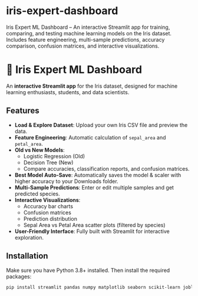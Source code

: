 # iris-expert-dashboard
Iris Expert ML Dashboard – An interactive Streamlit app for training, comparing, and testing machine learning models on the Iris dataset. Includes feature engineering, multi-sample predictions, accuracy comparison, confusion matrices, and interactive visualizations.
# 🌸 Iris Expert ML Dashboard

An **interactive Streamlit app** for the Iris dataset, designed for machine learning enthusiasts, students, and data scientists.

## Features

- **Load & Explore Dataset**: Upload your own Iris CSV file and preview the data.
- **Feature Engineering**: Automatic calculation of `sepal_area` and `petal_area`.
- **Old vs New Models**:
  - Logistic Regression (Old)
  - Decision Tree (New)
  - Compare accuracies, classification reports, and confusion matrices.
- **Best Model Auto-Save**: Automatically saves the model & scaler with higher accuracy to your Downloads folder.
- **Multi-Sample Predictions**: Enter or edit multiple samples and get predicted species.
- **Interactive Visualizations**:
  - Accuracy bar charts
  - Confusion matrices
  - Prediction distribution
  - Sepal Area vs Petal Area scatter plots (filtered by species)
- **User-Friendly Interface**: Fully built with Streamlit for interactive exploration.

## Installation

Make sure you have Python 3.8+ installed. Then install the required packages:

```bash
pip install streamlit pandas numpy matplotlib seaborn scikit-learn joblib
